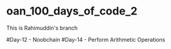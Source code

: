 # oan_100_days_of_code_2

This is Rahimuddin's branch

#Day-12 - Noobchain
#Day-14 - Perform Arithmetic Operations